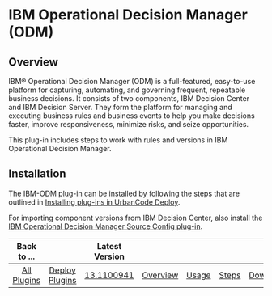 
IBM Operational Decision Manager (ODM)
======================================

Overview
--------

IBM® Operational Decision Manager (ODM) is a full-featured, easy-to-use platform for capturing, automating, and governing frequent, repeatable business decisions. It consists of two components, IBM Decision Center and IBM Decision Server. They form the platform for managing and executing business rules and business events to help you make decisions faster, improve responsiveness, minimize risks, and seize opportunities.

This plug-in includes steps to work with rules and versions in IBM Operational Decision Manager.

Installation
------------

The IBM-ODM plug-in can be installed by following the steps that are outlined in [Installing plug-ins in UrbanCode Deploy](https://www.urbancode.com/resource/installing-plug-ins-in-urbancode-products/ "Installing plug-ins in UrbanCode Deploy").

For importing component versions from IBM Decision Center, also install the [IBM Operational Decision Manager Source Config plug-in](https://developer.ibm.com/urbancode/plugin/ibm-operational-decision-manager-source-config/ "IBM Operational Decision Manager Source Config plug-in").




|Back to ...||Latest Version|||||
| :---: | :---: | :---: | :---: | :---: | :---: | :---: |
|[All Plugins](../../index.md)|[Deploy Plugins](../README.md)|[13.1100941](https://raw.githubusercontent.com/UrbanCode/IBM-UCD-PLUGINS/main/files/ibm-odm/ibm-odm-13.1100941.zip)|[Overview](overview.md)|[Usage](usage.md)|[Steps](steps.md)|[Downloads](downloads.md)|
